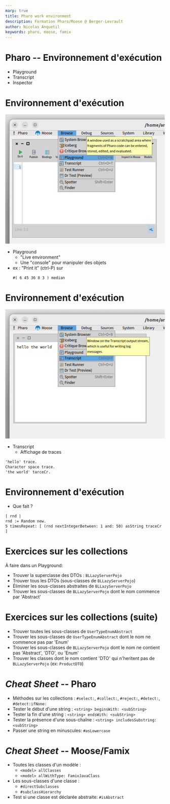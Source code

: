 ```yaml
---
marp: true
title: Pharo work environment
description: Formation Pharo/Moose @ Berger-Levrault
author: Nicolas Anquetil
keywords: pharo, moose, famix
---
```

<!-- headingDivider: 1 -->
<!-- paginate: true -->
<!-- footer: "Pharo -- Environment d'exécution" -->

# Pharo -- Environnement d'exécution

- Playground
- Transcript
- Inspector

# Environnement d'exécution

![bg right:55% h:500](./Images/moosePlayground.png)

- Playground
  - "Live environment"
  - Une "console" pour manipuler des objets
- ex : "Print it" (ctrl-P) sur
  ```
  #( 6 45 36 8 3 ) median
  ```

# Environnement d'exécution

![bg right:55% h:500](./Images/transcript.png)

- Transcript
  - Affichage de traces
```
'hello' trace.
Character space trace.
'the world' tarceCr.
```

# Environnement d'exécution

- Que fait ?
```
| rnd |
rnd := Random new.
5 timesRepeat: [ (rnd nextIntegerBetween: 1 and: 50) asString traceCr ]
```

# Exercices sur les collections

À faire dans un Playground:

- Trouver la superclasse des DTOs : `BLLazyServerPojo`
- Trouver tous les DTOs (sous-classes de `BLLazyServerPojo`)
- Éliminer les sous-classes abstraites de `BLLazyServerPojo`
- Trouver les sous-classes de `BLLazyServerPojo` dont le nom commence par 'Abstract'

# Exercices sur les collections (suite)

- Trouver toutes les sous-classes de `UserTypeEnumAbstract`
- Trouver les sous-classes de `UserTypeEnumAbstract` dont le nom ne commence pas par 'Enum'
- Trouver les sous-classes de `BLLazyServerPojo` dont le nom ne contient pas 'Abstract', 'DTO', ou 'Enum'
- Trouver les classes dont le nom contient 'DTO' qui n'heritent pas de `BLLazyServerPojo` (ex: `ProductDTO`)


# *Cheat Sheet* -- Pharo

- Méthodes sur les collections : `#select:`, `#collect:`, `#reject:`, `#detect:`, `#detect:ifNone:`
- Tester le début d'une string : `<string> beginsWith: <subString>`
- Tester la fin d'une string : `<string> endsWith: <subString>`
- Tester la présence d'une sous-chaîne : `<string> includesSubstring: <subString>`
- Passer une string en minuscules: `#asLowercase`

# *Cheat Sheet* -- Moose/Famix

- Toutes les classes d'un modèle :
  - `<model> allClasses`
  - `<model> allWithType: FamixJavaClass`
- Les sous-classes d'une classe :
  - `#directSubclasses`
  - `#subclassHierarchy`
- Test si une classe est déclarée abstraite: `#isAbstract`
